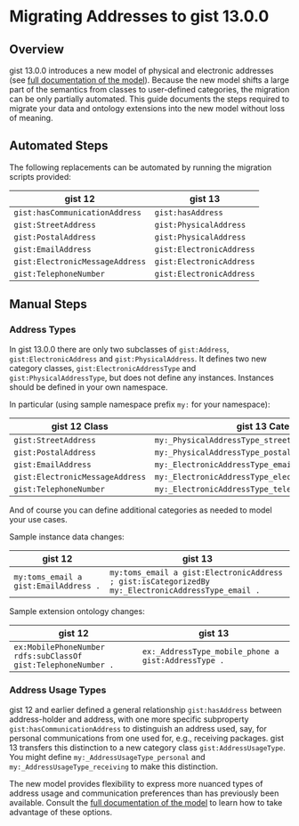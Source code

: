 # Migrating Addresses to gist 13.0.0

## Overview

gist 13.0.0 introduces a new model of physical and electronic addresses (see [full documentation of the model](/docs/model_documentation/AddressGuidance.md)). Because the new model shifts a large part of the semantics from classes to user-defined categories, the migration can be only partially automated. This guide documents the steps required to migrate your data and ontology extensions into the new model without loss of meaning.

## Automated Steps

The following replacements can be automated by running the migration scripts provided:

| gist 12 | gist 13 |
| ------- | ------- |
| `gist:hasCommunicationAddress`  |`gist:hasAddress` |
| `gist:StreetAddress`  |`gist:PhysicalAddress` |
| `gist:PostalAddress`  |`gist:PhysicalAddress` |
| `gist:EmailAddress`  |`gist:ElectronicAddress` |
| `gist:ElectronicMessageAddress`  |`gist:ElectronicAddress` |
| `gist:TelephoneNumber`  |`gist:ElectronicAddress` |

## Manual Steps

### Address Types

In gist 13.0.0 there are only two subclasses of `gist:Address`, `gist:ElectronicAddress` and `gist:PhysicalAddress`. It defines two new category classes, `gist:ElectronicAddressType` and `gist:PhysicalAddressType`, but does not define any instances. Instances should be defined in your own namespace.

In particular (using sample namespace prefix `my:` for your namespace):

| gist 12 Class | gist 13 Category |
| --------------| ---------------- |
| `gist:StreetAddress` | `my:_PhysicalAddressType_street_address` |
| `gist:PostalAddress` | `my:_PhysicalAddressType_postal_address` |
| `gist:EmailAddress` | `my:_ElectronicAddressType_email_address` |
| `gist:ElectronicMessageAddress` | `my:_ElectronicAddressType_electronic_message_address` |
| `gist:TelephoneNumber` | `my:_ElectronicAddressType_telephone_number` |

And of course you can define additional categories as needed to model your use cases.

Sample instance data changes:

| gist 12 | gist 13  |
| ------- | -------- |
| `my:toms_email a gist:EmailAddress .` | `my:toms_email a gist:ElectronicAddress ; gist:isCategorizedBy my:_ElectronicAddressType_email .`|

Sample extension ontology changes:

| gist 12 | gist 13  |
| ------- | -------- |
| `ex:MobilePhoneNumber rdfs:subClassOf gist:TelephoneNumber .` | `ex:_AddressType_mobile_phone a gist:AddressType .` |

### Address Usage Types

gist 12 and earlier defined a general relationship `gist:hasAddress` between address-holder and address, with one more specific subproperty `gist:hasCommunicationAddress` to distinguish an address used, say, for personal communications from one used for, e.g., receiving packages. gist 13 transfers this distinction to a new category class `gist:AddressUsageType`. You might define `my:_AddressUsageType_personal` and `my:_AddressUsageType_receiving` to make this distinction.

The new model provides flexibility to express more nuanced types of address usage and communication preferences than has previously been available. Consult the [full documentation of the model](/docs/model_documentation/AddressGuidance.md) to learn how to take advantage of these options.
